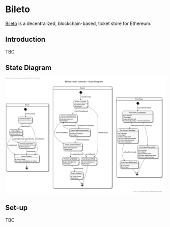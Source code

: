 # Bileto

[Bileto](https://en.wiktionary.org/wiki/bileto) is a decentralized, blockchain-based, ticket store for Ethereum.

## Introduction
TBC

## State Diagram
![Bileto State Diagram](bileto_state_diagram.svg)

## Set-up
TBC
